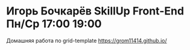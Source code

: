 # Игорь Бочкарёв SkillUp Front-End Пн/Ср 17:00 19:00
 Домашняя работа по grid-template https://grom11414.github.io/
